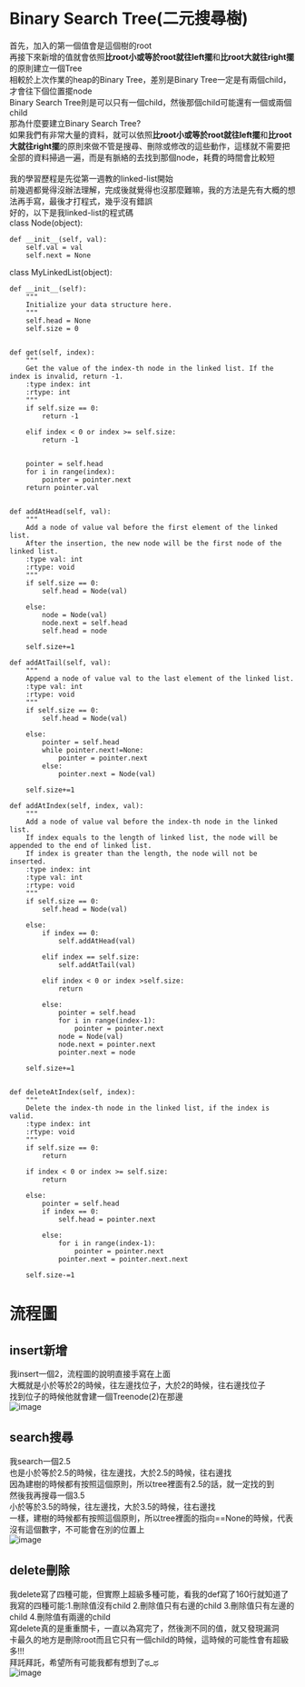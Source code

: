 Binary Search Tree(二元搜尋樹)
=
首先，加入的第一個值會是這個樹的root<br>
再接下來新增的值就會依照**比root小或等於root就往left擺**和**比root大就往right擺**的原則建立一個Tree<br>
相較於上次作業的heap的Binary Tree，差別是Binary Tree一定是有兩個child，才會往下個位置擺node<br>
Binary Search Tree則是可以只有一個child，然後那個child可能還有一個或兩個child<br>
那為什麼要建立Binary Search Tree?<br>
如果我們有非常大量的資料，就可以依照**比root小或等於root就往left擺**和**比root大就往right擺**的原則來做不管是搜尋、刪除或修改的這些動作，這樣就不需要把全部的資料掃過一遍，而是有脈絡的去找到那個node，耗費的時間會比較短<br>
<br>
我的學習歷程是先從第一週教的linked-list開始<br>
前幾週都覺得沒辦法理解，完成後就覺得也沒那麼難嘛，我的方法是先有大概的想法再手寫，最後才打程式，幾乎沒有錯誤<br>
好的，以下是我linked-list的程式碼<br>
class Node(object):

    def __init__(self, val):
        self.val = val
        self.next = None

class MyLinkedList(object):

    def __init__(self):
        """
        Initialize your data structure here.
        """
        self.head = None
        self.size = 0


    def get(self, index):
        """
        Get the value of the index-th node in the linked list. If the index is invalid, return -1.
        :type index: int
        :rtype: int
        """
        if self.size == 0:
            return -1
        
        elif index < 0 or index >= self.size:
            return -1
        

        pointer = self.head
        for i in range(index):
            pointer = pointer.next
        return pointer.val


    def addAtHead(self, val):
        """
        Add a node of value val before the first element of the linked list.
        After the insertion, the new node will be the first node of the linked list.
        :type val: int
        :rtype: void
        """
        if self.size == 0:
            self.head = Node(val)
        
        else:
            node = Node(val)
            node.next = self.head
            self.head = node
            
        self.size+=1
   
    def addAtTail(self, val):
        """
        Append a node of value val to the last element of the linked list.
        :type val: int
        :rtype: void
        """
        if self.size == 0:
            self.head = Node(val)
        
        else:
            pointer = self.head
            while pointer.next!=None:
                pointer = pointer.next
            else:
                pointer.next = Node(val)
                
        self.size+=1

    def addAtIndex(self, index, val):
        """
        Add a node of value val before the index-th node in the linked list.
        If index equals to the length of linked list, the node will be appended to the end of linked list.
        If index is greater than the length, the node will not be inserted.
        :type index: int
        :type val: int
        :rtype: void
        """
        if self.size == 0:
            self.head = Node(val)
            
        else:
            if index == 0:
                self.addAtHead(val)
                
            elif index == self.size:
                self.addAtTail(val)
                
            elif index < 0 or index >self.size:
                return
            
            else:
                pointer = self.head
                for i in range(index-1):
                    pointer = pointer.next
                node = Node(val)
                node.next = pointer.next
                pointer.next = node
                
        self.size+=1
       

    def deleteAtIndex(self, index):
        """
        Delete the index-th node in the linked list, if the index is valid.
        :type index: int
        :rtype: void
        """
        if self.size == 0:
            return
        
        if index < 0 or index >= self.size:
            return
        
        else:
            pointer = self.head
            if index == 0:
                self.head = pointer.next
                
            else:
                for i in range(index-1):
                    pointer = pointer.next
                pointer.next = pointer.next.next

        self.size-=1
        
流程圖<br>
=

insert新增<br>
-
我insert一個2，流程圖的說明直接手寫在上面<br>
大概就是小於等於2的時候，往左邊找位子，大於2的時候，往右邊找位子<br>
找到位子的時候他就會建一個Treenode(2)在那邊<br>
![image](https://github.com/yunghsin615/little_sun/blob/master/CodeSignal/Python/insert.jpg)

search搜尋<br>
-
我search一個2.5<br>
也是小於等於2.5的時候，往左邊找，大於2.5的時候，往右邊找<br>
因為建樹的時候都有按照這個原則，所以tree裡面有2.5的話，就一定找的到<br>
然後我再搜尋一個3.5<br>
小於等於3.5的時候，往左邊找，大於3.5的時候，往右邊找<br>
一樣，建樹的時候都有按照這個原則，所以tree裡面的指向==None的時候，代表沒有這個數字，不可能會在別的位置上<br>
![image](https://github.com/yunghsin615/little_sun/blob/master/CodeSignal/Python/search.jpg)

delete刪除<br>
-
我delete寫了四種可能，但實際上超級多種可能，看我的def寫了160行就知道了<br>
我寫的四種可能:1.刪除值沒有child 2.刪除值只有右邊的child 3.刪除值只有左邊的child 4.刪除值有兩邊的child<br>
寫delete真的是重重關卡，一直以為寫完了，然後測不同的值，就又發現漏洞<br>
卡最久的地方是刪除root而且它只有一個child的時候，這時候的可能性會有超級多!!!<br>
拜託拜託，希望所有可能我都有想到了ಥ_ಥ<br>
![image](https://github.com/yunghsin615/little_sun/blob/master/CodeSignal/Python/delete.jpg)
